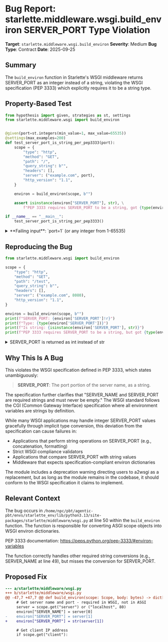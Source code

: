 # Bug Report: starlette.middleware.wsgi.build_environ SERVER_PORT Type Violation

**Target**: `starlette.middleware.wsgi.build_environ`
**Severity**: Medium
**Bug Type**: Contract
**Date**: 2025-09-25

## Summary

The `build_environ` function in Starlette's WSGI middleware returns SERVER_PORT as an integer instead of a string, violating the WSGI specification (PEP 3333) which explicitly requires it to be a string type.

## Property-Based Test

```python
from hypothesis import given, strategies as st, settings
from starlette.middleware.wsgi import build_environ


@given(port=st.integers(min_value=1, max_value=65535))
@settings(max_examples=200)
def test_server_port_is_string_per_pep3333(port):
    scope = {
        "type": "http",
        "method": "GET",
        "path": "/",
        "query_string": b"",
        "headers": [],
        "server": ("example.com", port),
        "http_version": "1.1",
    }

    environ = build_environ(scope, b"")

    assert isinstance(environ["SERVER_PORT"], str), \
        f"PEP 3333 requires SERVER_PORT to be a string, got {type(environ['SERVER_PORT'])}"

if __name__ == "__main__":
    test_server_port_is_string_per_pep3333()
```

<details>

<summary>
**Failing input**: `port=1` (or any integer from 1-65535)
</summary>
```
Traceback (most recent call last):
  File "/home/npc/pbt/agentic-pbt/worker_/33/hypo.py", line 24, in <module>
    test_server_port_is_string_per_pep3333()
    ~~~~~~~~~~~~~~~~~~~~~~~~~~~~~~~~~~~~~~^^
  File "/home/npc/pbt/agentic-pbt/worker_/33/hypo.py", line 6, in test_server_port_is_string_per_pep3333
    @settings(max_examples=200)
                   ^^^
  File "/home/npc/miniconda/lib/python3.13/site-packages/hypothesis/core.py", line 2124, in wrapped_test
    raise the_error_hypothesis_found
  File "/home/npc/pbt/agentic-pbt/worker_/33/hypo.py", line 20, in test_server_port_is_string_per_pep3333
    assert isinstance(environ["SERVER_PORT"], str), \
           ~~~~~~~~~~^^^^^^^^^^^^^^^^^^^^^^^^^^^^^
AssertionError: PEP 3333 requires SERVER_PORT to be a string, got <class 'int'>
Falsifying example: test_server_port_is_string_per_pep3333(
    port=1,  # or any other generated value
)
```
</details>

## Reproducing the Bug

```python
from starlette.middleware.wsgi import build_environ

scope = {
    "type": "http",
    "method": "GET",
    "path": "/test",
    "query_string": b"",
    "headers": [],
    "server": ("example.com", 8080),
    "http_version": "1.1",
}

environ = build_environ(scope, b"")
print(f"SERVER_PORT: {environ['SERVER_PORT']!r}")
print(f"Type: {type(environ['SERVER_PORT'])}")
print(f"Is string: {isinstance(environ['SERVER_PORT'], str)}")
print(f"PEP 3333 requires SERVER_PORT to be a string, but got {type(environ['SERVER_PORT']).__name__}")
```

<details>

<summary>
SERVER_PORT is returned as int instead of str
</summary>
```
SERVER_PORT: 8080
Type: <class 'int'>
Is string: False
PEP 3333 requires SERVER_PORT to be a string, but got int
```
</details>

## Why This Is A Bug

This violates the WSGI specification defined in PEP 3333, which states unambiguously:

> **SERVER_PORT**: The port portion of the server name, as a string.

The specification further clarifies that "SERVER_NAME and SERVER_PORT are required strings and must never be empty." The WSGI standard follows the CGI (Common Gateway Interface) specification where all environment variables are strings by definition.

While many WSGI applications may handle integer SERVER_PORT values gracefully through implicit type conversion, this deviation from the specification can cause failures in:
- Applications that perform string operations on SERVER_PORT (e.g., concatenation, formatting)
- Strict WSGI compliance validators
- Applications that compare SERVER_PORT with string values
- Middleware that expects specification-compliant environ dictionaries

The module includes a deprecation warning directing users to a2wsgi as a replacement, but as long as the module remains in the codebase, it should conform to the WSGI specification it claims to implement.

## Relevant Context

The bug occurs in `/home/npc/pbt/agentic-pbt/envs/starlette_env/lib/python3.13/site-packages/starlette/middleware/wsgi.py` at line 50 within the `build_environ` function. The function is responsible for converting ASGI scope objects into WSGI environ dictionaries.

PEP 3333 documentation: https://peps.python.org/pep-3333/#environ-variables

The function correctly handles other required string conversions (e.g., SERVER_NAME at line 49), but misses the conversion for SERVER_PORT.

## Proposed Fix

```diff
--- a/starlette/middleware/wsgi.py
+++ b/starlette/middleware/wsgi.py
@@ -47,7 +47,7 @@ def build_environ(scope: Scope, body: bytes) -> dict[str, Any]:
     # Get server name and port - required in WSGI, not in ASGI
     server = scope.get("server") or ("localhost", 80)
     environ["SERVER_NAME"] = server[0]
-    environ["SERVER_PORT"] = server[1]
+    environ["SERVER_PORT"] = str(server[1])

     # Get client IP address
     if scope.get("client"):
```